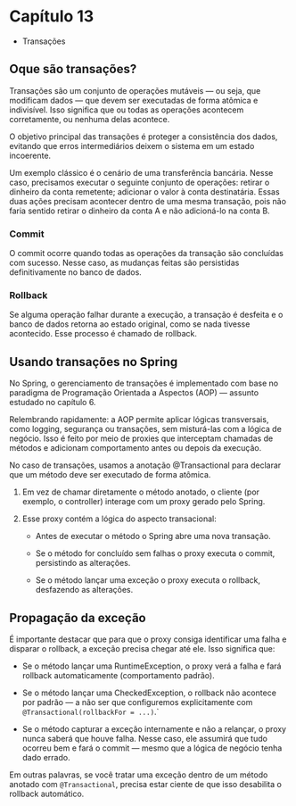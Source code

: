 # Capítulo 13

* Transações

## Oque são transações?

Transações são um conjunto de operações mutáveis — ou seja, que modificam dados — que devem ser executadas de forma atômica e indivisível. Isso significa que ou todas as operações acontecem corretamente, ou nenhuma delas acontece.

O objetivo principal das transações é proteger a consistência dos dados, evitando que erros intermediários deixem o sistema em um estado incoerente. 

Um exemplo clássico é o cenário de uma transferência bancária. Nesse caso, precisamos executar o seguinte conjunto de operações: retirar o dinheiro da conta remetente; adicionar o valor à conta destinatária. Essas duas ações precisam acontecer dentro de uma mesma transação, pois não faria sentido retirar o dinheiro da conta A e não adicioná-lo na conta B.

### Commit
O commit ocorre quando todas as operações da transação são concluídas com sucesso. Nesse caso, as mudanças feitas são persistidas definitivamente no banco de dados.

### Rollback
Se alguma operação falhar durante a execução, a transação é desfeita e o banco de dados retorna ao estado original, como se nada tivesse acontecido. Esse processo é chamado de rollback.

## Usando transações no Spring
No Spring, o gerenciamento de transações é implementado com base no paradigma de Programação Orientada a Aspectos (AOP) — assunto estudado no capítulo 6.

Relembrando rapidamente: a AOP permite aplicar lógicas transversais, como logging, segurança ou transações, sem misturá-las com a lógica de negócio. Isso é feito por meio de proxies que interceptam chamadas de métodos e adicionam comportamento antes ou depois da execução.

No caso de transações, usamos a anotação @Transactional para declarar que um método deve ser executado de forma atômica.

1. Em vez de chamar diretamente o método anotado, o cliente (por exemplo, o controller) interage com um proxy gerado pelo Spring.

2. Esse proxy contém a lógica do aspecto transacional:
    * Antes de executar o método o Spring abre uma nova transação.

    * Se o método for concluído sem falhas o proxy executa o commit, persistindo as alterações.

    *  Se o método lançar uma exceção o proxy executa o rollback, desfazendo as alterações.


## Propagação da exceção
É importante destacar que para que o proxy consiga identificar uma falha e disparar o rollback, a exceção precisa chegar até ele. Isso significa que:

* Se o método lançar uma RuntimeException, o proxy verá a falha e fará rollback automaticamente (comportamento padrão).

* Se o método lançar uma CheckedException, o rollback não acontece por padrão — a não ser que configuremos explicitamente com ```@Transactional(rollbackFor = ...)```.`

* Se o método capturar a exceção internamente e não a relançar, o proxy nunca saberá que houve falha. Nesse caso, ele assumirá que tudo ocorreu bem e fará o commit — mesmo que a lógica de negócio tenha dado errado.

Em outras palavras, se você tratar uma exceção dentro de um método anotado com ```@Transactional```, precisa estar ciente de que isso desabilita o rollback automático.